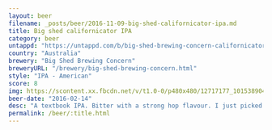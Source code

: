 ```yaml
---
layout: beer
filename: _posts/beer/2016-11-09-big-shed-californicator-ipa.md
title: Big shed californicator IPA
category: beer
untappd: "https://untappd.com/b/big-shed-brewing-concern-californicator-ipa/950413"
country: "Australia"
brewery: "Big Shed Brewing Concern"
breweryURL: "/brewery/big-shed-brewing-concern.html"
style: "IPA - American"
score: 8
img: https://scontent.xx.fbcdn.net/v/t1.0-0/p480x480/12717177_10153890413993745_4407733928412012176_n.jpg?oh=31f753e073e638f09ddf9bdf894126bc&oe=5A7C97B9
beer-date: "2016-02-14"
desc: "A textbook IPA. Bitter with a strong hop flavour. I just picked it because of the bears having sex on the label"
permalink: /beer/:title.html
---
```


